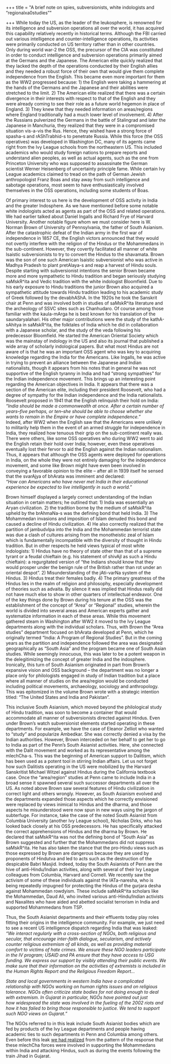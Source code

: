 +++
title = "A brief note on spies, subversionists, white indologists and “regionalxa0studies”"

+++
While today the US, as the leader of the leukosphere, is renowned for
its intelligence and subversion operations all over the world, it has
acquired this capability relatively recently in historical terms.
Although the FBI carried out various intelligence and
counter-intelligence operations, its activities were primarily conducted
on US territory rather than in other countries. Only during world war-2
the OSS, the precursor of the CIA was constituted in order to conduct
intelligence and subversion operations primarily aimed at the Germans
and the Japanese. The American elite quickly realized that they lacked
the depth of the operations conducted by their English allies and they
needed a robust force of their own that would give them complete
independence from the English. This became even more important for them
as the WW2 progressed because: 1) the English were taking a hammering at
the hands of the Germans and the Japanese and their abilities were
stretched to the limit. 2) The American elite realized that there was a
certain divergence in their interests with respect to that of the
English and they were already coming to see their role as a future world
hegemon in place of England. 3) They knew that they needed information
on areas/regions where England traditionally had a much lower level of
involvement. 4) After the Russians pulverized the Germans in the battle
of Stalingrad and later the Japanese in Manchuria, they realized that
they were in a compromised situation vis-a-vis the Rus. Hence, they
wished have a strong force of spasha-s and rAShTrabhid-s to penetrate
Russia. While this force (the OSS operatives) was developed in
Washington DC, many of its agents came right from the Ivy League schools
from the northeastern US. This included academics who would study
foreign nations to prepare reports and understand alien peoples, as well
as actual agents, such as the one from Princeton University who was
supposed to assassinate the German scientist Werner Heisenberg of
uncertainty principle fame. While certain Ivy League academics claimed
to tread on the path of German Jewish anthropologist Franz Boas and stay
away from such intelligence and sabotage operations, most seem to have
enthusiastically involved themselves in the OSS operations, including
some students of Boas.

Of primary interest to us here is the development of OSS activity in
India and the greater Indosphere. As we have mentioned before some
notable white indologists acted as agents as part of the OSS and related
operations. We had earlier talked about Daniel Ingalls and Richard Frye
of Harvard University. Another notable figure whom we must consider here
is W. Norman Brown of University of Pennsylvania, the father of South
Asianism. After the catastrophic defeat of the Indian army in the first
war of independence in 1857 CE, the English victors announced that they
would not overtly interfere with the religion of the Hindus or the
Mohammedans in the sub-continent. However, they covertly facilitated all
manner of white Isaistic subversionists to try to convert the Hindus to
the shavamata. Brown was the son of one such American Isaistic
subversionist who was active in Madhya Pradesh to plant pretAlaya-s and
reap a harvest of Hindu souls. Despite starting with subversionist
intentions the senior Brown became more and more sympathetic to Hindu
tradition and began seriously studying saMskR^ita and Vedic tradition
with the white indologist Bloomfield. Due to his early exposure to Hindu
traditions the junior Brown also acquired a sympathetic attitude towards
Hindu tradition leading to his academic study of Greek followed by the
devabhAShA. In the 1920s he took the Sanskrit chair at Penn and was
involved both in studies of saMskR^ita literature and the archeology of
SSVC sites such as Chanhudaro. Of course among those familiar with the
kaula-mArga he is best known for his translation of the saundaryalahari.
His other major contributions were the study of the kathA-sAhitya in
saMskR^ita, the folktales of India which he did in collaboration with a
Japanese scholar, and the study of the veda following his predecessor
Bloomfield. He started the American Oriental Society which was the
mainstay of indology in the US and also its journal that published a
wide array of scholarly indological papers. But what most Hindus are not
aware of is that he was an important OSS agent who was key to acquiring
knowledge regarding the India for the Americans. Like Ingalls, he was
active in trying to prevent an alliance between the Japanese and Indian
nationalists, though it appears from his notes that in general he was
not supportive of the English tyranny in India and had “strong
sympathies” for the Indian independence movement. This brings up an
interesting point regarding the American objectives in India. It appears
that there was a section of the American elite, including their
president Roosevelt, who had a degree of sympathy for the Indian
independence and the India nationalists. Roosevelt proposed in 1941 that
the English relinquish their hold on India:  
*“India should be made a commonwealth at once. After a certain number of
years–five perhaps, or ten–she should be able to choose whether she
wants to remain in the Empire or have complete independence.”*  
Indeed, after WW2 when the English saw that the Americans were unlikely
to militarily help them in the event of an armed struggle for
independence in India, they realized how tenuous their grip on the
sub-continent really was. There were others, like some OSS operatives
who during WW2 went to aid the English retain their hold over India;
however, even these operatives eventually lost their fervor to aid the
English against the Indian nationalism. Thus, it appears that although
the OSS agents were deployed for operations in India, on the whole they
were not entirely damaging for the independence movement, and some like
Brown might have even been involved in conveying a favorable opinion to
the elite – after all in 1939 itself he sensed that the svarAjya of
bhArata was imminent and declared:  
*“How can Americans who have never met India in their educational
experience be expected to live intelligently in such a world.”*

Brown himself displayed a largely correct understanding of the Indian
situation in certain matters; he outlined that: 1) India was essentially
an Aryan civilization. 2) the tradition borne by the medium of
saMskR^ita upheld by the brAhmaNa-s was the defining bond that held
India. 3) The Mohammedan invasions and imposition of Islam denuded this
bond and caused a decline of Hindu civilization. 4) He also correctly
realized that the partition of jambudvIpa into the India and the
Mohammedan terrorist state was due a clash of cultures arising from the
monotheistic zeal of Islam which is fundamentally incompatible with the
diversity of thought in Hindu tradition. But in other respects he held
views typical of most white indologists: 1) Hindus have no theory of
state other than that of a supreme tyrant or a feudal chieftain (e.g.
his statement of shivAjI as such a Hindu chieftain): a regurgitated
version of “the Indians should know that they would prosper under the
benign rule of the British rather than rot under an oriental despot”. 2)
Misunderstanding of the jAti-varNa system of the Hindus. 3) Hindus treat
their females badly. 4) The primary greatness of the Hindus lies in the
realm of religion and philosophy, especially development of theories
such as advaita. By silence it was implied that Hindus really did not
have much else to show in other quarters of intellectual endeavor. One
of the key things done by Brown during his tenure at the OSS was the
establishment of the concept of “Area” or “Regional” studies, wherein
the world is divided into several areas and American experts gather and
systematize information in each of these areas. While this movement
gathered steam in Washington after WW2 it moved to the Ivy League
departments along with the individual scholars. Thus, with Brown the
“Area studies” department focused on bhArata developed at Penn, which
he originally termed “India: A Program of Regional Studies”. But in the
coming years as the partition and independence followed the area was
designated geographically as “South Asia” and the program became one of
South Asian studies. While seemingly innocuous, this was later to be a
potent weapon in the delegitimizing the concept of greater India and the
indosphere. Ironically, this turn of South Asianism originated in part
from Brown’s expansive vision and OSS background – the department was no
longer a place only for philologists engaged in study of Indian
tradition but a place where all manner of studies on the area/region
would be conducted including political movements, archaeology, sociology
and anthropology. This was epitomized in the volume Brown wrote with a
strategic intention titled: “The United States and India and Pakistan”.

This inclusive South Asianism, which moved beyond the philological study
of Hindu tradition, was soon to become a container that would
accommodate all manner of subversionists directed against Hindus. Even
under Brown’s watch subversionist elements started operating in these
departments. For example, we have the case of Eleanor Zelliot who wanted
to “study” and popularize Ambedkar. She was correctly denied a visa by
the Indian authorities. However, Brown interceded on her behalf to get
her to go to India as part of the Penn’s South Asianist activities.
Here, she connected with the Dalit movement and worked as its
representative among the mlechCha-s. This was the beginning of American
support to Dalitism, which has been used as a potent tool in stirring
Indian affairs. Let us not forget how such Dalitists operating in the US
were mobilized by the Harvard Sanskritist Michael Witzel against Hindus
during the California textbook case. Once the “area/region” studies at
Penn came to include India in a broad sense it spawned several such
successor departments all over the US. As noted above Brown saw several
features of Hindu civilization in correct light and others wrongly.
However, as South Asianism evolved and the departments expanded those
aspects which he correctly envisioned were replaced by views inimical to
Hindus and the dharma, and those aspects he misunderstood were now spun
in new ways using the jargon of subterfuge. For instance, take the case
of the noted South Asianist from Columbia University (another Ivy League
school), Nicholas Dirks, who has looked back closely at his OSS
predecessors. He has specifically attacked the correct apprehensions of
Hindus and the dharma by Brown. He declared that saMskR^ita was not the
defining bond of “South Asia” as Brown suggested and further that the
Mohammedans did not suppress saMskR^ita. He has also taken the stance
that the pro-Hindu views such as those expressed by Brown are dangerous
because they are used by proponents of Hindutva and led to acts such as
the destruction of the despicable Babri Masjid. Indeed, today the South
Asianists of Penn are the hive of anti-Hindu/Indian activities, along
with several of their Ivy League colleagues from Columbia, Harvard and
Cornell. We recently saw the activism of some of these individuals
against the lATa-naresha, who is being repeatedly impugned for
protecting the Hindus of the gurjara desha against Mohammedan rowdyism.
These include saMskR^ita scholars like the Mohammedan, Daud Ali, who
invited various anti-Hindu/Indian activists and Naxalites who have aided
and abetted socialist terrorism in India and supported Mohammedans from
TSP.

Thus, the South Asianist departments and their effluents today play
roles fitting their origins in the intelligence community. For example,
we just need to see a recent US intelligence dispatch regarding India
that was leaked:  
*“We interact regularly with a cross-section of NGOs, both religious and
secular, that encourage inter-faith dialogue, secularism, and actively
counter religious extremism of all kinds, as well as providing material
comfort to victims of hate crimes. We ensure these NGO leaders
participate in the IV program; USAID and PA ensure that they have access
to USG funding. We express our support by visibly attending their public
events. We make sure that their information on the activities of
extremists is included in the Human Rights Report and the Religious
Freedom Report…*

*State and local governments in western India have a complicated
relationship with NGOs working on human rights issues and on religious
tolerance. NGOs often criticize state bodies for not doing enough to
deal with extremism. In Gujarat in particular, NGOs have pointed out
just how widespread the state was involved in the fueling of the 2002
riots and how it has failed to bring those responsible to justice. We
tend to support such NGO views on Gujarat.”*

The NGOs referred to in this leak include South Asianist bodies which
are fed by products of the Ivy League departments and people having
academic ties to such departments in Penn and Columbia among others.
Even before this leak [we had
realized](https://manasataramgini.wordpress.com/2008/09/27/watching-the-kantaka-s-and-akranta-s/)
from the pattern of the response that these mlechCha forces were
involved in supporting the Mohammedans within India and attacking
Hindus, such as during the events following the train Jihad in Gujarat.
